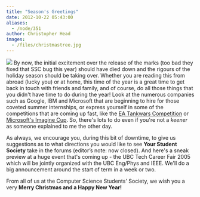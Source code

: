 ```yaml
---
title: "Season's Greetings"
date: 2012-10-22 05:43:00
aliases:
  - /node/351
author: Christopher Head
images:
  - /files/christmastree.jpg
---
```


![](/files/christmastree.jpg) By now, the initial excitement over the release of the marks (too bad they fixed that SSC bug this year) should have died down and the rigours of the holiday season should be taking over. Whether you are reading this from abroad (lucky you) or at home, this time of the year is a great time to get back in touch with friends and family, and of course, do all those things that you didn't have time to do during the year! Look at the numerous companies such as Google, IBM and Microsoft that are beginning to hire for those coveted summer internships, or express yourself in some of the competitions that are coming up fast, like the [EA Tankwars Competition](http://info.ea.com/company/company_tw.php) or [Microsoft's Imagine Cup](http://www.imaginecup.com). So, there's lots to do even if you're not a _keener_ as someone explained to me the other day.

As always, we encourage you, during this bit of downtime, to give us suggestions as to what directions you would like to see **Your Student Society** take in the forums (editor’s note: now closed). And here's a sneak preview at a huge event that's coming up - the UBC Tech Career Fair 2005 which will be jointly organized with the UBC Eng/Phys and IEEE. We'll do a big announcement around the start of term in a week or two.

From all of us at the Computer Science Students' Society, we wish you a very **Merry Christmas and a Happy New Year!**
